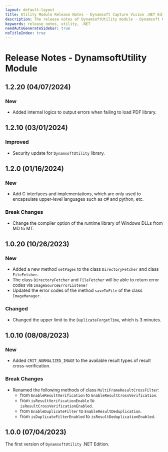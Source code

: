 ```yaml
---
layout: default-layout
title: Utility Module Release Notes - Dynamsoft Capture Vision .NET Edition
description: The release notes of DynamsoftUtility module - Dynamsoft Capture Vision .NET Edition.
keywords: release notes, utility, .NET
needAutoGenerateSidebar: true
noTitleIndex: true
---
```


# Release Notes - DynamsoftUtility Module

## 1.2.20 (04/07/2024)

### New

- Added internal logics to output errors when failing to load PDF library.

## 1.2.10 (03/01/2024)

### Improved

- Security update for `DynamsoftUtility` library.

## 1.2.0 (01/16/2024)

### New

- Add C interfaces and implementations, which are only used to encapsulate upper-level languages such as c# and python, etc.

### Break Changes

- Change the compiler option of the runtime library of Windows DLLs from MD to MT.

## 1.0.20 (10/26/2023)

### New

- Added a new method `setPages` to the class `DirectoryFetcher` and class `FileFetcher`.
- The class `DirectoryFetcher` and `FileFetcher` will be able to return error codes via `ImageSourceErrorListener`
- Updated the error codes of the method `saveToFile` of the class `ImageManager`.

### Changed

- Changed the upper limit to the `DuplicateForgetTime`, which is 3 minutes.

## 1.0.10 (08/08/2023)

### New

- Added `CRIT_NORMALIZED_IMAGE` to the available result types of result cross-verification.

### Break Changes

- Renamed the following methods of class `MultiFrameResultCrossFilter`:
  - from `EnableResultVerification` to `EnableResultCrossVerification`.
  - from `isResultVerificationEnable` to `isResultCrossVerificationEnabled`.
  - from `EnableDuplicateFilter` to `EnableResultDeduplication`.
  - from `isDuplicateFilterEnabled` to `isResultDeduplicationEnabled`.

## 1.0.0 (07/04/2023)

The first version of `DynamsoftUtility` .NET Edition.
